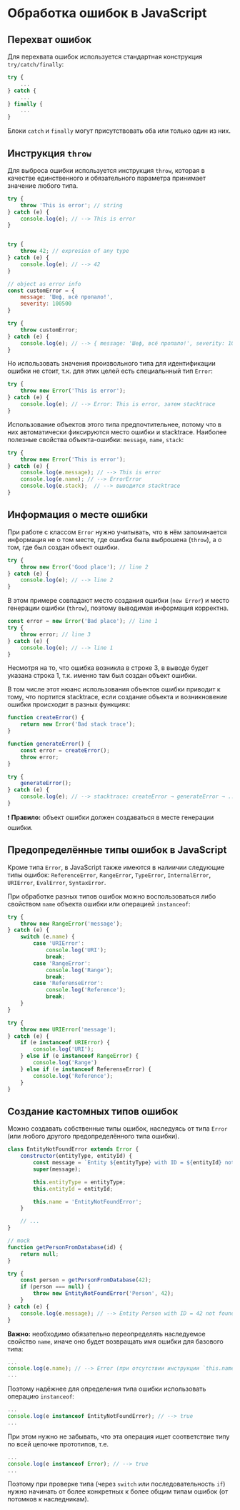 # Обработка ошибок в JavaScript

## Перехват ошибок

Для перехвата ошибок используется стандартная конструкция `try/catch/finally`:

```js
try {
    ...
} catch {
    ...
} finally {
    ...
}
```
Блоки `catch` и `finally` могут присутствовать оба или только один из них.

## Инструкция `throw`

Для выброса ошибки используется инструкция `throw`, которая в качестве единственного и обязательного параметра принимает значение любого типа.

```js
try {
    throw 'This is error'; // string
} catch (e) {
    console.log(e); // --> This is error
}


try {
    throw 42; // expresion of any type
} catch (e) {
    console.log(e); // --> 42
}

// object as error info
const customError = {
    message: 'Шеф, всё пропало!',
    severity: 100500
}

try {
    throw customError;
} catch (e) {
    console.log(e); // --> { message: 'Шеф, всё пропало!', severity: 100500 }
}
```

Но использовать значения произвольного типа для идентификации ошибки не стоит, т.к. для этих целей есть специальнный тип `Error`:

```js
try {
    throw new Error('This is error');
} catch (e) {
    console.log(e); // --> Error: This is error, затем stacktrace
}
```

Использование объектов этого типа предпочтительнее, потому что в них автоматически фиксируются место ошибки и stacktrace. Наиболее полезные свойства объекта-ошибки: `message`, `name`, `stack`:

```js
try {
    throw new Error('This is error');
} catch (e) {
    console.log(e.message); // --> This is error
    console.log(e.name); // --> ErrorError
    console.log(e.stack);  // --> выводится stacktrace
}
```

## Информация о месте ошибки

При работе с классом `Error` нужно учитывать, что в нём запоминается информация не о том месте, где ошибка была выброшена (`throw`), а о том, где был создан объект ошибки.

```js
try {
    throw new Error('Good place'); // line 2
} catch (e) {
    console.log(e); // --> line 2
}
```
В этом примере совпадают место создания ошибки (`new Error`) и место генерации ошибки (`throw`), поэтому выводимая информация корректна.

```js
const error = new Error('Bad place'); // line 1
try {
    throw error; // line 3
} catch (e) {
    console.log(e); // --> line 1
}
```

Несмотря на то, что ошибка возникла в строке 3, в выводе будет указана строка 1, т.к. именно там был создан объект ошибки.

В том числе этот нюанс использования объектов ошибки приводит к тому, что портится stacktrace, если создание объекта и возникновение ошибки происходит в разных функциях:

```js
function createError() {
    return new Error('Bad stack trace');
}

function generateError() {
    const error = createError();
    throw error;
}

try {
    generateError();
} catch (e) {
    console.log(e); // --> stacktrace: createError → generateError → ...
}
```

❗ **Правило:** объект ошибки должен создаваться в месте генерации ошибки.

## Предопределённые типы ошибок в JavaScript

Кроме типа `Error`, в JavaScript также имеются в налиичии следующие типы ошибок: `ReferenceError`, `RangeError`, `TypeError`, `InternalError`, `URIError`, `EvalError`, `SyntaxError`.

При обработке разных типов ошибок можно воспользоваться либо свойством `name` объекта ошибки или операцией `instanceof`:

```js
try {
    throw new RangeError('message');
} catch (e) {
    switch (e.name) {
        case 'URIError':
            console.log('URI');
            break;
        case 'RangeError':
            console.log('Range');
            break;
        case 'ReferenseError':
            console.log('Reference');
            break;
    }
}

try {
    throw new URIError('message');
} catch (e) {
    if (e instanceof URIError) {
        console.log('URI');
    } else if (e instanceof RangeError) {
        console.log('Range')
    } else if (e instanceof ReferenseError) {
        console.log('Reference');
    }
}
```

## Создание кастомных типов ошибок

Можно создавать собственные типы ошибок, наследуясь от типа `Error` (или любого другого предопределённого типа ошибки).

```js
class EntityNotFoundError extends Error {
    constructor(entityType, entityId) {
        const message = `Entity ${entityType} with ID = ${entityId} not found`;
        super(message);

        this.entityType = entityType;
        this.entityId = entityId;

        this.name = 'EntityNotFoundError';
    }

    // ...
}

// mock
function getPersonFromDatabase(id) {
    return null;
}

try {
    const person = getPersonFromDatabase(42);
    if (person === null) {
        throw new EntityNotFoundError('Person', 42);
    }
} catch (e) {
    console.log(e.message); // --> Entity Person with ID = 42 not found
}
```

**Важно:** необходимо обязательно переопределять наследуемое свойство `name`, иначе оно будет возвращать имя ошибки для базового типа:

```js
...
console.log(e.name); // --> Error (при отсутствии инструкции `this.name = 'EntityNotFoundError';`)
...
```

Поэтому надёжнее для определения типа ошибки использовать операцию `instanceof`:

```js
...
console.log(e instanceof EntityNotFoundError); // --> true
...
```

При этом нужно не забывать, что эта операция ищет соответствие типу по всей цепочке прототипов, т.е.

```js
...
console.log(e instanceof Error); // --> true
...
```

Поэтому при проверке типа (через `switch` или последовательность `if`) нужно начинать от более конкретных к более общим типам ошибок (от потомков к наследникам).
